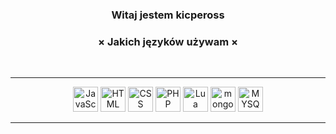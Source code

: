 
<h3 align="center">Witaj jestem kicpeross</h3>

<h3 align="center">× Jakich języków używam ×</h3>
<br />
<hr />
<p align="center">
<img draggable="false" alt="JavaScript" width="40px" src="https://imgur.com/msn7dGi.png" />
<img draggable="false" alt="HTML" width="40px" src="https://imgur.com/s3NIj4N.png" />
<img draggable="false" alt="CSS" width="40px" src="https://imgur.com/Mhf3x54.png" />
<img draggable="false" alt="PHP" width="40px" src="https://imgur.com/FSH8AiL.png" />
<img draggable="false" alt="Lua" width="40px" src="https://imgur.com/AmPvaBZ.png" />
<img draggable="false" alt="mongoDB" width="40px" src="https://imgur.com/rtWDlQi.png" />
<img draggable="false" alt="MYSQL" width="40px" src="https://imgur.com/j2mbUCy.png" />
</p>
<hr />
